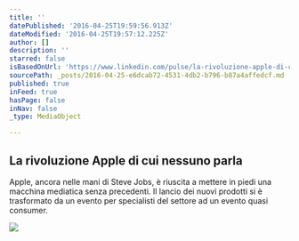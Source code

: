 ```yaml
---
title: ''
datePublished: '2016-04-25T19:59:56.913Z'
dateModified: '2016-04-25T19:57:12.225Z'
author: []
description: ''
starred: false
isBasedOnUrl: 'https://www.linkedin.com/pulse/la-rivoluzione-apple-di-cui-nessuno-parla-claudio-raimondi?trk=mp-author-card'
sourcePath: _posts/2016-04-25-e6dcab72-4531-4db2-b796-b87a4affedcf.md
published: true
inFeed: true
hasPage: false
inNav: false
_type: MediaObject

---
```

<article style=""><h1>La rivoluzione Apple di cui nessuno parla</h1><p>Apple, ancora nelle mani di Steve Jobs, è riuscita a mettere in piedi una macchina mediatica senza precedenti. Il lancio dei nuovi prodotti si è trasformato da un evento per specialisti del settore ad un evento quasi consumer.</p><img src="https://media.licdn.com/mpr/mpr/p/1/005/0aa/296/0be52e9.jpg" /></article>